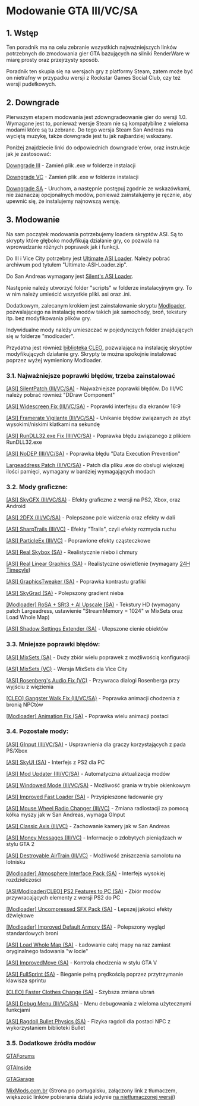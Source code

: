 # Modowanie GTA III/VC/SA

## 1. Wstęp

Ten poradnik ma na celu zebranie wszystkich najważniejszych linków potrzebnych do zmodowania gier GTA bazujących na silniki RenderWare w miarę prosty oraz przejrzysty sposób.

Poradnik ten skupia się na wersjach gry z platformy Steam, zatem może być on nietrafny w przypadku wersji z Rockstar Games Social Club, czy też wersji pudełkowych.

## 2. Downgrade

Pierwszym etapem modowania jest zdowngradeowanie gier do wersji 1.0. Wymagane jest to, ponieważ wersje Steam nie są kompatybilne z wieloma modami które są tu zebrane. Do tego wersja Steam San Andreas ma wyciętą muzykę, także downgrade jest tu jak najbardziej wskazany.

Poniżej znajdziecie linki do odpowiednich downgrade'erów, oraz instrukcje jak je zastosować:

[Downgrade III](exe/gta3.exe?raw=true) - Zamień plik .exe w folderze instalacji

[Downgrade VC](exe/gta-vc.exe?raw=true) - Zamień plik .exe w folderze instalacji

[Downgrade SA](https://services.rockstarnexus.com/sadowngrade/latest.exe) - Uruchom, a następnie postępuj zgodnie ze wskazówkami, nie zaznaczaj opcjonalnych modów, ponieważ zainstalujemy je ręcznie, aby upewnić się, że instalujemy najnowszą wersję.

## 3. Modowanie

Na sam początek modowania potrzebujemy loadera skryptów ASI. Są to skrypty które głęboko modyfikują działanie gry, co pozwala na wprowadzanie różnych poprawek jak i funkcji.

Do III i Vice City potrzebny jest [Ultimate ASI Loader](https://github.com/ThirteenAG/Ultimate-ASI-Loader/releases/). Należy pobrać archiwum pod tytułem "Ultimate-ASI-Loader.zip".

Do San Andreas wymagany jest [Silent's ASI Loader](https://www.gtagarage.com/mods/show.php?id=21709).

Następnie należy utworzyć folder "scripts" w folderze instalacyjnym gry. To w nim należy umieścić wszystkie pliki. asi oraz .ini.

Dodatkowym, zalecanym krokiem jest zainstalowanie skryptu [Modloader](https://github.com/thelink2012/modloader/releases), pozwalającego na instalację modów takich jak samochody, broń, tekstury itp. bez modyfikowania plików gry.

Indywidualne mody należy umieszczać w pojedynczych folder znajdujących się w folderze "modloader".

Przydatna jest również [biblioteka CLEO](https://cleo.li/), pozwalająca na instalację skryptów modyfikujących działanie gry. Skrypty te można spokojnie instalować poprzez wyżej wymieniony Modloader.

### 3.1. Najważniejsze poprawki błędów, trzeba zainstalować

[[ASI] SilentPatch (III/VC/SA)](https://gtaforums.com/topic/669045-silentpatch/) - Najważniejsze poprawki błędów. Do III/VC należy pobrać również "DDraw Component"

[[ASI] Widescreen Fix (III/VC/SA)](https://thirteenag.github.io/wfp) - Poprawki interfejsu dla ekranów 16:9

[[ASI] Framerate Vigilante (III/VC/SA)](https://www.mixmods.com.br/2019/06/framerate-vigilante.html) - Unikanie błędów związanych ze zbyt wysokimi/niskimi klatkami na sekundę

[[ASI] RunDLL32.exe Fix (III/VC/SA)](https://www.mixmods.com.br/2016/02/rundll32exe-fix-corrigir-jogo-nao-abrindo.html) - Poprawka błędu związanego z plikiem RunDLL32.exe

[[ASI] NoDEP (III/VC/SA)](https://www.mixmods.com.br/2015/03/nodep-desativar-dep.html) - Poprawka błędu "Data Execution Prevention"

[Largeaddress Patch (II/VC/SA)](https://www.mixmods.com.br/2016/09/largeaddress-reconhecer-4-gb-ram.html) - Patch dla pliku .exe do obsługi większej ilości pamięci, wymagany w bardziej wymagających modach

### 3.2. Mody graficzne:

[[ASI] SkyGFX (III/VC/SA)](https://gtaforums.com/topic/750681-skygfx-ps2-xbox-and-mobile-graphics-for-pc/) - Efekty graficzne z wersji na PS2, Xbox, oraz Android

[[ASI] 2DFX (III/VC/SA)](https://thirteenag.github.io/p2dfx) - Polepszone pole widzenia oraz efekty w dali

[[ASI] SharpTrails (III/VC)](https://gtaforums.com/topic/819550-sharptrails/) - Efekty "Trails", czyli efekty rozmycia ruchu

[[ASI] ParticleEx (III/VC)](https://gtaforums.com/topic/913903-particleex/) - Poprawione efekty cząsteczkowe

[[ASI] Real Skybox (SA)](https://www.mixmods.com.br/2020/06/real-skybox-ceu-realista.html) - Realistycznie niebo i chmury

[[ASI] Real Linear Graphics (SA)](https://www.mixmods.com.br/2019/05/real-linear-graphics.html) - Realistyczne oświetlenie (wymagany [24H Timecyle](https://www.mixmods.com.br/2017/08/24h-timecycle-timecycdat-de-24-horas.html))

[[ASI] GraphicsTweaker (SA)](https://www.mixmods.com.br/2020/06/graphicstweaker-melhorar-graficos.html) - Poprawka kontrastu grafiki

[[ASI] SkyGrad (SA)](https://www.mixmods.com.br/2015/03/sky-gradient-fix-corrigir-linhas.html) - Polepszony gradient nieba

[[Modloader] RoSA + SRt3 + AI Upscale (SA)](https://www.mixmods.com.br/2020/04/rosa-srt3-ai-upscale-pack-texturas-hd.html) - Tekstury HD (wymagany patch Largeadress, ustawienie "StreamMemory = 1024" w MixSets oraz Load Whole Map)

[[ASI] Shadow Settings Extender (SA)](https://www.mixmods.com.br/2020/03/shadows-settings-extender.html) - Ulepszone cienie obiektów

### 3.3. Mniejsze poprawki błędów:

[[ASI] MixSets (SA)](https://www.mixmods.com.br/2019/08/mod-mixsets.html) - Duży zbiór wielu poprawek z możliwością konfiguracji

[[ASI] MixSets (VC)](https://www.mixmods.com.br/2019/02/VC-MixSets.html) - Wersja MixSets dla Vice City

[[ASI] Rosenberg's Audio Fix (VC)](https://www.gtagarage.com/mods/show.php?id=22234) - Przywraca dialogi Rosenberga przy wyjściu z więzienia

[[CLEO] Gangster Walk Fix (III/VC/SA)](https://www.mixmods.com.br/2019/02/gangster-walk-fix.html) - Poprawka animacji chodzenia z bronią NPCtów

[[Modloader] Animation Fix (SA)](https://www.mixmods.com.br/2017/10/animation-fix-corrigir-bugs-de-animacoes.html) - Poprawka wielu animacji postaci

### 3.4. Pozostałe mody:

[[ASI] GInput (III/VC/SA)](https://gtaforums.com/topic/562765-ginput/) - Usprawnienia dla graczy korzystających z pada PS/Xbox

[[ASI] SkyUI (SA)](https://gtaforums.com/topic/899738-skyui/) - Interfejs z PS2 dla PC

[[ASI] Mod Updater (III/VC/SA)](https://github.com/ThirteenAG/modupdater/releases) - Automatyczna aktualizacja modów

[[ASI] Windowed Mode (III/VC/SA)](https://github.com/ThirteenAG/III.VC.SA.WindowedMode/releases) - Możliwość grania w trybie okienkowym

[[ASI] Improved Fast Loader (SA)](https://gtaforums.com/topic/686694-improved-fast-loader/) - Przyśpieszone ładowanie gry

[[ASI] Mouse Wheel Radio Changer (III/VC)](https://www.gtagarage.com/mods/show.php?id=22492) - Zmiana radiostacji za pomocą kółka myszy jak w San Andreas, wymaga GInput

[[ASI] Classic Axis (III/VC)](https://gtaforums.com/topic/896122-classic-axis-visual-camera-improvements/) - Zachowanie kamery jak w San Andreas

[[ASI] Money Messages (III/VC)](https://www.gtagarage.com/mods/show.php?id=26361) - Informacje o zdobytych pieniądzach w stylu GTA 2

[[ASI] Destroyable AirTrain (III/VC)](https://www.gtagarage.com/mods/show.php?id=26526) - Możliwość zniszczenia samolotu na lotnisku

[[Modloader] Atmosphere Interface Pack (SA)](https://sharemods.com/afu7eik3tmzj/Atmosphere_Interface_Pack.7z.html) - Interfejs wysokiej rozdzielczości

[[ASI/Modloader/CLEO] PS2 Features to PC (SA)](https://gtaforums.com/topic/749193-san-andreas-ps2-features-to-pc/) - Zbiór modów przywracających elementy z wersji PS2 do PC

[[Modloader] Uncompressed SFX Pack (SA)](https://www.mixmods.com.br/2020/07/Uncompressed-SFX%20Pack.html) - Lepszej jakości efekty dźwiękowe

[[Modloader] Improved Default Armory (SA)](https://www.mixmods.com.br/2019/08/remastered-weapons-armas-melhoradas.html) - Polepszony wygląd standardowych broni

[[ASI] Load Whole Map (SA)](https://www.mixmods.com.br/2016/03/load-whole-map-carregar-todo-o-mapa.html) - Ładowanie całej mapy na raz zamiast oryginalnego ładowania "w locie"

[[ASI] ImprovedMove (SA)](https://www.mixmods.com.br/2019/10/Improved-Move.html) - Kontrola chodzenia w stylu GTA V

[[ASI] FullSprint (SA)](https://www.mixmods.com.br/2019/10/sprinthook.html) - Bieganie pełną prędkością poprzez przytrzymanie klawisza sprintu

[[CLEO] Faster Clothes Change (SA)](https://www.mixmods.com.br/2020/08/faster-clothes-changes-trocar-de-roupa.html) - Szybsza zmiana ubrań

[[ASI] Debug Menu (III/VC/SA)](https://www.mixmods.com.br/2020/03/shadows-settings-extender.html) - Menu debugowania z wieloma użytecznymi funkcjami

[[ASI] Ragdoll Bullet Physics (SA)](https://www.mixmods.com.br/2017/03/mod-ragdoll-bullet-physics-fisica-realista.html) - Fizyka ragdoll dla postaci NPC z wykorzystaniem biblioteki Bullet

### 3.5. Dodatkowe źródła modów

[GTAForums](https://gtaforums.com/forum/311-mod-showroom/)

[GTAInside](https://gtaforums.com/forum/311-mod-showroom/)

[GTAGarage](https://www.gtagarage.com/mods/index.php)

[MixMods.com.br](https://translate.google.com/translate?hl=&sl=pt&tl=en&u=https%3A%2F%2Fwww.mixmods.com.br%2F) (Strona po portugalsku, załączony link z tłumaczem, większość linków pobierania działa jedynie [na nietłumaczonej wersji](https://www.mixmods.com.br/))
